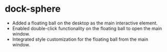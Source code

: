 # dock-sphere

- Added a floating ball on the desktop as the main interactive element.
- Enabled double-click functionality on the floating ball to open the main window.
- Integrated style customization for the floating ball from the main window.

